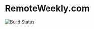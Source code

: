 # RemoteWeekly.com

[![Build Status](https://travis-ci.org/workremotely/remoteweekly.svg)](https://travis-ci.org/workremotely/remoteweekly)
